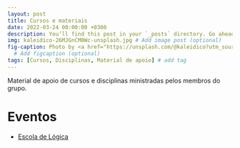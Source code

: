 ```yaml
---
layout: post
title: Cursos e materiais
date: 2022-03-24 00:00:00 +0300
description: You’ll find this post in your `_posts` directory. Go ahead and edit it and re-build the site to see your changes. # Add post description (optional)
img: kaleidico-26MJGnCM0Wc-unsplash.jpg # Add image post (optional)
fig-caption: Photo by <a href="https://unsplash.com/@kaleidico?utm_source=unsplash&utm_medium=referral&utm_content=creditCopyText">Kaleidico</a> on <a href="https://unsplash.com/s/photos/courses?utm_source=unsplash&utm_medium=referral&utm_content=creditCopyText">Unsplash</a>
  # Add figcaption (optional)
tags: [Cursos, Disciplinas, Material de apoio] # add tag
---
```



Material de apoio de cursos e disciplinas ministradas pelos membros do grupo.

# Eventos

- [Escola de Lógica](/pages/escola_logica)